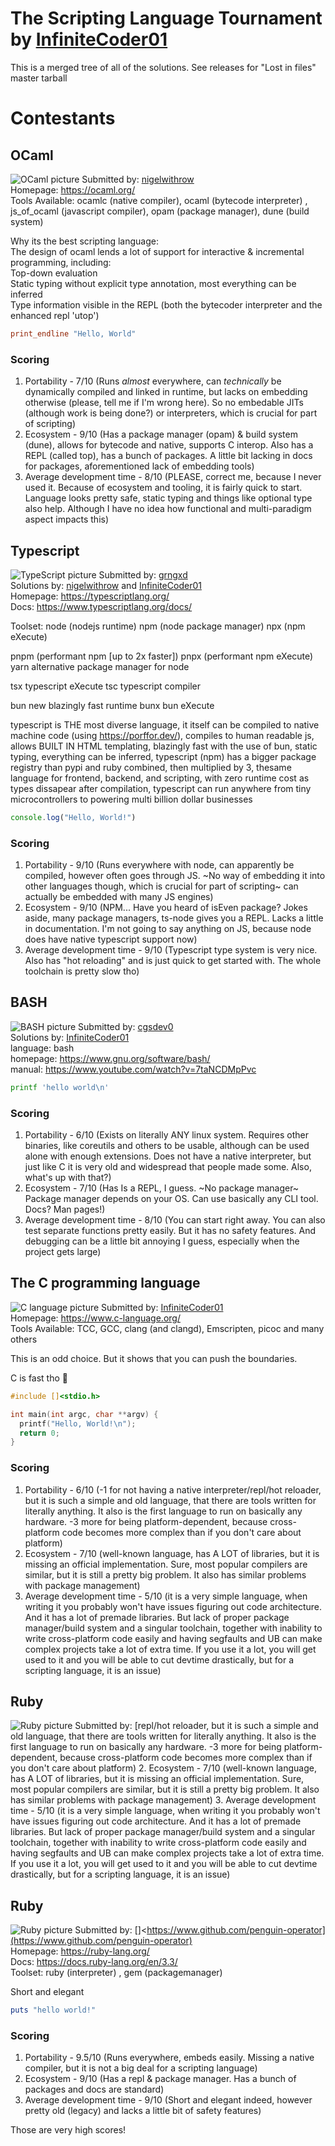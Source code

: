 # The Scripting Language Tournament by [InfiniteCoder01](https://github.com/infiniteCoder01)
This is a merged tree of all of the solutions.
See releases for "Lost in files" master tarball

# Contestants
## OCaml
![OCaml picture](pictures/ocaml.png)
Submitted by: [nigelwithrow](https://www.github.com/nigelwithrow) \
Homepage: https://ocaml.org/ \
Tools Available: ocamlc (native compiler), ocaml (bytecode interpreter) , js_of_ocaml (javascript compiler), opam (package manager), dune (build system)

Why its the best scripting language: \
The design of ocaml lends a lot of support for interactive & incremental programming, including: \
Top-down evaluation \
Static typing without explicit type annotation, most everything can be inferred \
Type information visible in the REPL (both the bytecoder interpreter and the enhanced repl 'utop')

```ocaml
print_endline "Hello, World"
```

### Scoring
1. Portability - 7/10 (Runs _almost_ everywhere, can _technically_ be dynamically compiled and linked in runtime, but lacks on embedding otherwise (please, tell me if I'm wrong here). So no embedable JITs (although work is being done?)  or interpreters, which is crucial for part of scripting)
2. Ecosystem - 9/10 (Has a package manager (opam) & build system (dune), allows for bytecode and native, supports C interop. Also has a REPL (called top), has a bunch of packages. A little bit lacking in docs for packages, aforementioned lack of embedding tools)
3. Average development time - 8/10 (PLEASE, correct me, because I never used it. Because of ecosystem and tooling, it is fairly quick to start. Language looks pretty safe, static typing and things like optional type also help. Although I have no idea how functional and multi-paradigm aspect impacts this)


## Typescript
![TypeScript picture](pictures/typescript.png)
Submitted by: [grngxd](https://www.github.com/grngxd) \
Solutions by: [nigelwithrow](https://www.github.com/nigelwithrow) and [InfiniteCoder01](https://www.github.com/InfiniteCoder01) \
Homepage: https://typescriptlang.org/ \
Docs: https://www.typescriptlang.org/docs/

Toolset: node (nodejs runtime) npm (node package manager) npx (npm eXecute)

pnpm (performant npm [up to 2x faster]) pnpx (performant npm eXecute) \
yarn alternative package manager for node

tsx typescript eXecute tsc typescript compiler

bun new blazingly fast runtime bunx bun eXecute

typescript is THE most diverse language, it itself can be compiled to native machine code (using https://porffor.dev/), compiles to human readable js, allows BUILT IN HTML templating, blazingly fast with the use of bun, static typing, everything can be inferred, typescript (npm) has a bigger package registry than pypi and ruby combined, then multiplied by 3, thesame language for frontend, backend, and scripting, with zero runtime cost as types dissapear after compilation, typescript can run anywhere from tiny microcontrollers to powering multi billion dollar businesses

```ts
console.log("Hello, World!")
```

### Scoring
1. Portability - 9/10 (Runs everywhere with node, can apparently be compiled, however often goes through JS. ~No way of embedding it into other languages though, which is crucial for part of scripting~ can actually be embedded with many JS engines)
2. Ecosystem - 9/10 (NPM... Have you heard of isEven package? Jokes aside, many package managers, ts-node gives you a REPL. Lacks a little in documentation. I'm not going to say anything on JS, because node does have native typescript support now)
3. Average development time - 9/10 (Typescript type system is very nice. Also has "hot reloading" and is just quick to get started with. The whole toolchain is pretty slow tho)


## BASH
![BASH picture](pictures/bash.png)
Submitted by: [cgsdev0](https://www.github.com/cgsdev0) \
Solutions by: [InfiniteCoder01](https://www.github.com/InfiniteCoder01) \
language: bash \
homepage: https://www.gnu.org/software/bash/ \
manual: https://www.youtube.com/watch?v=7taNCDMpPvc

```bash
printf 'hello world\n'
```

### Scoring
1. Portability - 6/10 (Exists on literally ANY linux system. Requires other binaries, like coreutils and others to be usable, although can be used alone with enough extensions. Does not have a native interpreter, but just like C it is very old and widespread that people made some. Also, what's up with that?)
2. Ecosystem - 7/10 (Has Is a REPL, I guess. ~No package manager~ Package manager depends on your OS. Can use basically any CLI tool. Docs? Man pages!)
3. Average development time - 8/10 (You can start right away. You can also test separate functions pretty easily. But it has no safety features. And debugging can be a little bit annoying I guess, especially when the project gets large)


## The C programming language
![C language picture](pictures/the-c-programming-language.png)
Submitted by: [InfiniteCoder01](https://www.github.com/InfiniteCoder01) \
Homepage: https://www.c-language.org/ \
Tools Available: TCC, GCC, clang (and clangd), Emscripten, picoc and many others

This is an odd choice. But it shows that you can push the boundaries.

C is fast tho 🙂

```c
#include []<stdio.h>

int main(int argc, char **argv) {
  printf("Hello, World!\n");
  return 0;
}
```

### Scoring
1. Portability - 6/10 (-1 for not having a native interpreter/repl/hot reloader, but it is such a simple and old language, that there are tools written for literally anything. It also is the first language to run on basically any hardware. -3 more for being platform-dependent, because cross-platform code becomes more complex than if you don't care about platform)
2. Ecosystem - 7/10 (well-known language, has A LOT of libraries, but it is missing an official implementation. Sure, most popular compilers are similar, but it is still a pretty big problem. It also has similar problems with package management)
3. Average development time - 5/10 (it is a very simple language, when writing it you probably won't have issues figuring out code architecture. And it has a lot of premade libraries. But lack of proper package manager/build system and a singular toolchain, together with inability to write cross-platform code easily and having segfaults and UB can make complex projects take a lot of extra time. If you use it a lot, you will get used to it and you will be able to cut devtime drastically, but for a scripting language, it is an issue)


## Ruby
![Ruby picture](pictures/ruby.png)
Submitted by: [repl/hot reloader, but it is such a simple and old language, that there are tools written for literally anything. It also is the first language to run on basically any hardware. -3 more for being platform-dependent, because cross-platform code becomes more complex than if you don't care about platform)
2. Ecosystem - 7/10 (well-known language, has A LOT of libraries, but it is missing an official implementation. Sure, most popular compilers are similar, but it is still a pretty big problem. It also has similar problems with package management)
3. Average development time - 5/10 (it is a very simple language, when writing it you probably won't have issues figuring out code architecture. And it has a lot of premade libraries. But lack of proper package manager/build system and a singular toolchain, together with inability to write cross-platform code easily and having segfaults and UB can make complex projects take a lot of extra time. If you use it a lot, you will get used to it and you will be able to cut devtime drastically, but for a scripting language, it is an issue)


## Ruby
![Ruby picture](pictures/ruby.png)
Submitted by: []<https://www.github.com/penguin-operator](https://www.github.com/penguin-operator) \
Homepage: https://ruby-lang.org/ \
Docs: https://docs.ruby-lang.org/en/3.3/ \
Toolset: ruby (interpreter) , gem (packagemanager)

Short and elegant

```ruby
puts "hello world!"
```

### Scoring
1. Portability - 9.5/10 (Runs everywhere, embeds easily. Missing a native compiler, but it is not a big deal for a scripting language)
2. Ecosystem - 9/10 (Has a repl & package manager. Has a bunch of packages and docs are standard)
3. Average development time - 9/10 (Short and elegant indeed, however pretty old (legacy) and lacks a little bit of safety features)

Those are very high scores! 
